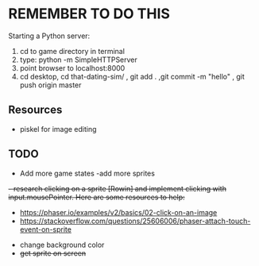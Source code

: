# REMEMBER TO DO THIS

Starting a Python server: 
1) cd to game directory in terminal
2) type: python -m SimpleHTTPServer
3) point browser to localhost:8000 
4)  cd desktop, cd that-dating-sim/ , git add . ,git commit -m "hello" , git push origin master

## Resources

- piskel for image editing

## TODO

- Add more game states
-add more sprites

~~- research clicking on a sprite [Rowin] and implement clicking with input.mousePointer. Here are some resources to help:~~
  + https://phaser.io/examples/v2/basics/02-click-on-an-image
  + https://stackoverflow.com/questions/25606006/phaser-attach-touch-event-on-sprite
- change background color 
- ~~get sprite on screen~~
